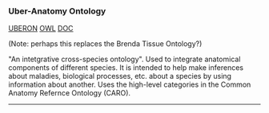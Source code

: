 ### Uber-Anatomy Ontology <a name="uber-anatomy-ontology" />
[UBERON][UBERON] [OWL][UBERON-OWL] [DOC][UBERON-DOC]

(Note: perhaps this replaces the Brenda Tissue Ontology?)

"An intetgrative cross-species ontology". Used to integrate anatomical components of different species. It is intended to help make inferences about maladies, biological processes, etc. about a species by using information about another. Uses the high-level categories in the Common Anatomy Refernce Ontology (CARO).


***

[UBERON]: http://uberon.github.io/
[UBERON-OWL]: http://uberon.github.io/release/2018/02/28/release.html
[UBERON-DOC]: http://genomebiology.com/2012/13/1/R5

